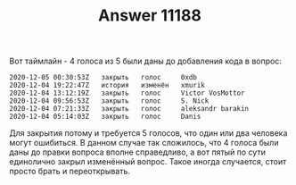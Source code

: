 ﻿---
title: "Answer 11188"
se.owner.user_id: 178988
se.owner.display_name: "Qwertiy"
se.owner.link: "https://ru.meta.stackoverflow.com/users/178988/qwertiy"
se.answer_id: 11188
se.question_id: 11187
se.post_type: answer
se.is_accepted: True
---
<p>Вот таймлайн - 4 голоса из 5 были даны до добавления кода в вопрос:</p>
<pre class="lang-none prettyprint-override"><code>2020-12-05 00:30:53Z   закрыть   голос     0xdb
2020-12-04 19:22:47Z   история   изменён   xmurik
2020-12-04 13:12:19Z   закрыть   голос     Victor VosMottor
2020-12-04 09:56:53Z   закрыть   голос     S. Nick
2020-12-04 07:21:33Z   закрыть   голос     aleksandr barakin
2020-12-04 05:14:03Z   закрыть   голос     Danis
</code></pre>
<p>Для закрытия потому и требуется 5 голосов, что один или два человека могут ошибиться. В данном случае так сложилось, что 4 голоса были даны до правки вопроса вполне справедливо, а вот пятый по сути единолично закрыл изменённый вопрос. Такое иногда случается, стоит просто брать и переоткрывать.</p>
